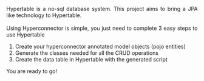 <p align='justify'>
Hypertable is a no-sql database system. This project aims to bring a JPA like technology to Hypertable.<br>
<br>
Using Hyperconnector is simple, you just need to complete 3 easy steps to use Hypertable<br>
<ol><li>Create your hyperconnector annotated model objects (pojo entities)<br>
</li><li>Generate the classes needed for all the CRUD operations<br>
</li><li>Create the data table in Hypertable with the generated script</li></ol>

You are ready to go!<br>
</p>